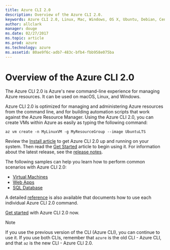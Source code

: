```yaml
---
title: Azure CLI 2.0
description: Overview of the Azure CLI 2.0.
keywords: Azure CLI 2.0, Linux, Mac, Windows, OS X, Ubuntu, Debian, CentOS, RHEL, SUSE, CoreOS, Docker, Windows, Python, PIP
author: allclark
manager: douge
ms.date: 02/27/2017
ms.topic: article
ms.prod: azure
ms.technology: azure
ms.assetid: 80ae9f6c-adb7-483c-bfb4-fbb958e075ba
---
```


# Overview of the Azure CLI 2.0

The Azure CLI 2.0 is Azure's new command-line experience for managing Azure resources.  It can be used on macOS, Linux, and Windows. 

Azure CLI 2.0 is optimized for managing and administering Azure resources from the command line, and for building automation scripts that work against the Azure Resource Manager. Using the Azure CLI 2.0, you can create VMs within Azure as easily as typing the following command:

```azurecli
az vm create -n MyLinuxVM -g MyResourceGroup --image UbuntuLTS
```

Review the [Install article](install-azure-cli.md) to get Azure CLI 2.0 up and running on your system. Then read the [Get Started](get-started-with-azure-cli.md) article to begin using it.
For information about the latest release, see the [release notes](release-notes-azure-cli.md).

The following samples can help you learn how to perform common scenarios with Azure CLI 2.0:
- [Virtual Machines](/azure/virtual-machines/virtual-machines-linux-cli-samples?toc=%2fazure%2ftoc.json)
- [Web Apps](/azure/app-service/app-service-cli-samples?toc=%2fcli%2fazure%2ftoc.json)
- [SQL Database](/azure/sql-database/sql-database-cli-samples?toc=%2fazure%2ftoc.json)

A detailed [reference](/cli/azure/) is also available that documents how to use each individual Azure CLI 2.0 command.

[Get started](get-started-with-azure-cli.md) with Azure CLI 2.0 now.


> [!NOTE]
> If you use the previous version of the CLI (Azure CLI), you can continue to use it.  If you use both CLIs, remember that `azure` is the old CLI - Azure CLI, and that `az` is the new CLI - Azure CLI 2.0. 



